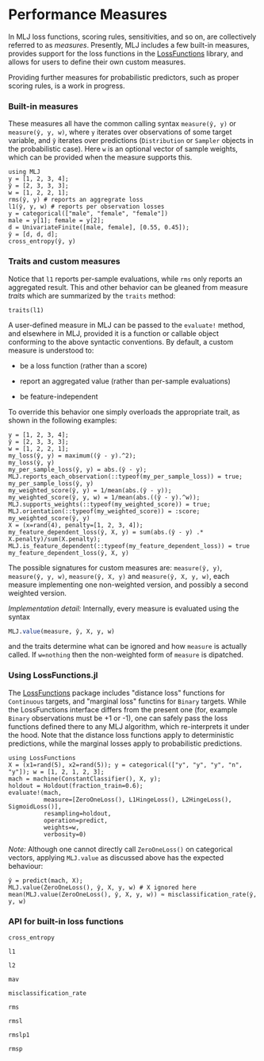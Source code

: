 # Performance Measures

In MLJ loss functions, scoring rules, sensitivities, and so on, are collectively referred
to as *measures*. Presently, MLJ includes a few built-in measures,
provides support for the loss functions in the
[LossFunctions](https://github.com/JuliaML/LossFunctions.jl) library,
and allows for users to define their own custom measures. 

Providing further measures for probabilistic predictors, such as
proper scoring rules, is a work in progress.


### Built-in measures

These measures all have the common calling syntax `measure(ŷ, y)` or
`measure(ŷ, y, w)`, where `y` iterates over observations of some
target variable, and `ŷ` iterates over predictions
(`Distribution` or `Sampler` objects in the probabilistic
case). Here `w` is an optional vector of sample weights, which can be
provided when the measure supports this.

```@repl losses_and_scores
using MLJ
y = [1, 2, 3, 4];
ŷ = [2, 3, 3, 3];
w = [1, 2, 2, 1];
rms(ŷ, y) # reports an aggregrate loss
l1(ŷ, y, w) # reports per observation losses
y = categorical(["male", "female", "female"])
male = y[1]; female = y[2]; 
d = UnivariateFinite([male, female], [0.55, 0.45]);
ŷ = [d, d, d];
cross_entropy(ŷ, y)
```

### Traits and custom measures

Notice that `l1` reports per-sample evaluations, while `rms`
only reports an aggregated result. This and other behavior can be
gleaned from measure *traits* which are summarized by the `traits`
method:

```@repl losses_and_scores
traits(l1)
```

A user-defined measure in MLJ can be passed to the `evaluate!`
method, and elsewhere in MLJ, provided it is a function or callable
object conforming to the above syntactic conventions. By default, a
custom measure is understood to:

- be a loss function (rather than a score) 

- report an aggregated value (rather than per-sample evaluations)

- be feature-independent

To override this behavior one simply overloads the appropriate trait,
as shown in the following examples:

```@repl losses_and_scores
y = [1, 2, 3, 4]; 
ŷ = [2, 3, 3, 3]; 
w = [1, 2, 2, 1]; 
my_loss(ŷ, y) = maximum((ŷ - y).^2); 
my_loss(ŷ, y)
my_per_sample_loss(ŷ, y) = abs.(ŷ - y);
MLJ.reports_each_observation(::typeof(my_per_sample_loss)) = true;
my_per_sample_loss(ŷ, y)
my_weighted_score(ŷ, y) = 1/mean(abs.(ŷ - y));
my_weighted_score(ŷ, y, w) = 1/mean(abs.((ŷ - y).^w));
MLJ.supports_weights(::typeof(my_weighted_score)) = true;
MLJ.orientation(::typeof(my_weighted_score)) = :score;
my_weighted_score(ŷ, y)
X = (x=rand(4), penalty=[1, 2, 3, 4]);
my_feature_dependent_loss(ŷ, X, y) = sum(abs.(ŷ - y) .* X.penalty)/sum(X.penalty);
MLJ.is_feature_dependent(::typeof(my_feature_dependent_loss)) = true
my_feature_dependent_loss(ŷ, X, y)
```

The possible signatures for custom measures are: `measure(ŷ, y)`,
`measure(ŷ, y, w)`, `measure(ŷ, X, y)` and `measure(ŷ, X, y, w)`, each
measure implementing one non-weighted version, and possibly a second
weighted version.

*Implementation detail:* Internally, every measure is evaluated using
the syntax 

```julia
MLJ.value(measure, ŷ, X, y, w)
```
and the traits determine what can be ignored and how `measure` is actually called. If `w=nothing` then the non-weighted form of `measure` is
dipatched. 

### Using LossFunctions.jl

The [LossFunctions](https://github.com/JuliaML/LossFunctions.jl)
package includes "distance loss" functions for `Continuous` targets,
and "marginal loss" functins for `Binary` targets. While the
LossFunctions interface differs from the present one (for, example
`Binary` observations must be +1 or -1), one can safely pass the loss
functions defined there to any MLJ algorithm, which re-interprets it
under the hood. Note that the distance loss functions apply to
deterministic predictions, while the marginal losses apply to
probabilistic predictions.

```@repl losses_and_scores
using LossFunctions
X = (x1=rand(5), x2=rand(5)); y = categorical(["y", "y", "y", "n", "y"]); w = [1, 2, 1, 2, 3];
mach = machine(ConstantClassifier(), X, y);
holdout = Holdout(fraction_train=0.6);
evaluate!(mach,
          measure=[ZeroOneLoss(), L1HingeLoss(), L2HingeLoss(), SigmoidLoss()],
          resampling=holdout,
          operation=predict,
          weights=w,
          verbosity=0) 
```

*Note:* Although one cannot directly call `ZeroOneLoss()` on categorical
vectors, applying `MLJ.value` as discussed above has the expected
behaviour:

```@repl losses_and_scores
ŷ = predict(mach, X); 
MLJ.value(ZeroOneLoss(), ŷ, X, y, w) # X ignored here
mean(MLJ.value(ZeroOneLoss(), ŷ, X, y, w)) ≈ misclassification_rate(ŷ, y, w)
```

### API for built-in loss functions

```@docs
cross_entropy
```

```@docs
l1
```

```@docs
l2
```

```@docs
mav
```

```@docs
misclassification_rate
```

```@docs
rms
```

```@docs
rmsl
```

```@docs
rmslp1
```

```@docs
rmsp
```


